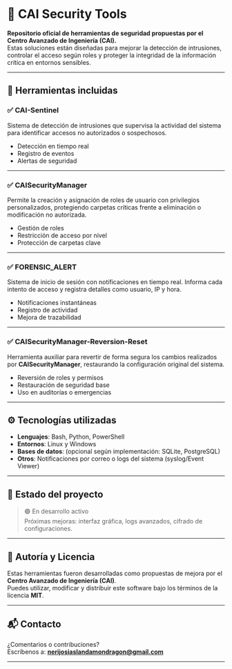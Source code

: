 # 🔐 CAI Security Tools

**Repositorio oficial de herramientas de seguridad propuestas por el Centro Avanzado de Ingeniería (CAI).**  
Estas soluciones están diseñadas para mejorar la detección de intrusiones, controlar el acceso según roles y proteger la integridad de la información crítica en entornos sensibles.

---

## 🧩 Herramientas incluidas

### ✅ CAI-Sentinel
Sistema de detección de intrusiones que supervisa la actividad del sistema para identificar accesos no autorizados o sospechosos.

- Detección en tiempo real
- Registro de eventos
- Alertas de seguridad

---

### ✅ CAISecurityManager
Permite la creación y asignación de roles de usuario con privilegios personalizados, protegiendo carpetas críticas frente a eliminación o modificación no autorizada.

- Gestión de roles
- Restricción de acceso por nivel
- Protección de carpetas clave

---

### ✅ FORENSIC_ALERT
Sistema de inicio de sesión con notificaciones en tiempo real. Informa cada intento de acceso y registra detalles como usuario, IP y hora.

- Notificaciones instantáneas
- Registro de actividad
- Mejora de trazabilidad

---

### ✅ CAISecurityManager-Reversion-Reset
Herramienta auxiliar para revertir de forma segura los cambios realizados por **CAISecurityManager**, restaurando la configuración original del sistema.

- Reversión de roles y permisos
- Restauración de seguridad base
- Uso en auditorías o emergencias

---

## ⚙️ Tecnologías utilizadas

- **Lenguajes**: Bash, Python, PowerShell
- **Entornos**: Linux y Windows
- **Bases de datos**: (opcional según implementación: SQLite, PostgreSQL)
- **Otros**: Notificaciones por correo o logs del sistema (syslog/Event Viewer)

---

## 🚧 Estado del proyecto

> 🟢 En desarrollo activo  
> Próximas mejoras: interfaz gráfica, logs avanzados, cifrado de configuraciones.

---

## 🏢 Autoría y Licencia

Estas herramientas fueron desarrolladas como propuestas de mejora por el **Centro Avanzado de Ingeniería (CAI)**.  
Puedes utilizar, modificar y distribuir este software bajo los términos de la licencia **MIT**.

---

## 📬 Contacto

¿Comentarios o contribuciones?  
Escríbenos a: **nerijosiaslandamondragon@gmail.com**

---

